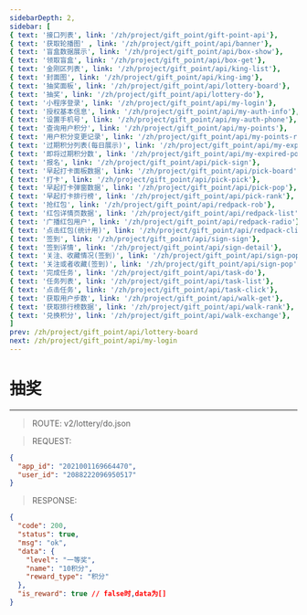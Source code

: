 ```yaml
---
sidebarDepth: 2,
sidebar: [
{ text: '接口列表', link: '/zh/project/gift_point/gift-point-api'},
{ text: '获取轮播图' , link: '/zh/project/gift_point/api/banner'},
{ text: '盲盒数据展示', link: '/zh/project/gift_point/api/box-show'},
{ text: '领取盲盒', link: '/zh/project/gift_point/api/box-get'},
{ text: '金刚区列表', link: '/zh/project/gift_point/api/king-list'},
{ text: '封面图', link: '/zh/project/gift_point/api/king-img'},
{ text: '抽奖面板', link: '/zh/project/gift_point/api/lottery-board'},
{ text: '抽奖', link: '/zh/project/gift_point/api/lottery-do'},
{ text: '小程序登录', link: '/zh/project/gift_point/api/my-login'},
{ text: '授权基本信息', link: '/zh/project/gift_point/api/my-auth-info'},
{ text: '设置手机号', link: '/zh/project/gift_point/api/my-auth-phone'},
{ text: '查询用户积分', link: '/zh/project/gift_point/api/my-points'},
{ text: '用户积分变更记录', link: '/zh/project/gift_point/api/my-points-record'},
{ text: '过期积分列表(每日展示)', link: '/zh/project/gift_point/api/my-expired-list'},
{ text: '即将过期积分数', link: '/zh/project/gift_point/api/my-expired-points'},
{ text: '报名', link: '/zh/project/gift_point/api/pick-sign'},
{ text: '早起打卡面板数据', link: '/zh/project/gift_point/api/pick-board'},
{ text: '打卡', link: '/zh/project/gift_point/api/pick-pick'},
{ text: '早起打卡弹窗数据', link: '/zh/project/gift_point/api/pick-pop'},
{ text: '早起打卡排行榜', link: '/zh/project/gift_point/api/pick-rank'},
{ text: '抢红包', link: '/zh/project/gift_point/api/redpack-rob'},
{ text: '红包详情页数据', link: '/zh/project/gift_point/api/redpack-list'},
{ text: '广播红包用户', link: '/zh/project/gift_point/api/redpack-radio'},
{ text: '点击红包(统计用)', link: '/zh/project/gift_point/api/redpack-click'},
{ text: '签到', link: '/zh/project/gift_point/api/sign-sign'},
{ text: '签到详情', link: '/zh/project/gift_point/api/sign-detail'},
{ text: '关注、收藏情况(签到)', link: '/zh/project/gift_point/api/sign-pop-info'},
{ text: '关注或者收藏(签到)', link: '/zh/project/gift_point/api/sign-pop'},
{ text: '完成任务', link: '/zh/project/gift_point/api/task-do'},
{ text: '任务列表', link: '/zh/project/gift_point/api/task-list'},
{ text: '点击任务', link: '/zh/project/gift_point/api/task-click'},
{ text: '获取用户步数', link: '/zh/project/gift_point/api/walk-get'},
{ text: '获取排行榜数据', link: '/zh/project/gift_point/api/walk-rank'},
{ text: '兑换积分', link: '/zh/project/gift_point/api/walk-exchange'},
]
prev: /zh/project/gift_point/api/lottery-board
next: /zh/project/gift_point/api/my-login
---
```


# 抽奖

---

> ROUTE: v2/lottery/do.json

> REQUEST:
```json
{
  "app_id": "2021001169664470",
  "user_id": "2088222096950517"
}
```

> RESPONSE:

```json
{
  "code": 200,
  "status": true,
  "msg": "ok",
  "data": {
    "level": "一等奖",
    "name": "10积分",
    "reward_type": "积分"
  },
  "is_reward": true // false时,data为[]
}
```